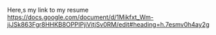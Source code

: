 Here,s my link to my resume
https://docs.google.com/document/d/1Mikfxt_Wm-jiJSk863Fgr8HHKB8OPPIPjiVitjSv0RM/edit#heading=h.7esmv0h4ay2g

